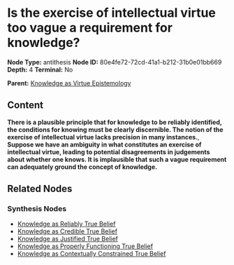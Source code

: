 # Is the exercise of intellectual virtue too vague a requirement for knowledge?

**Node Type:** antithesis
**Node ID:** 80e4fe72-72cd-41a1-b212-31b0e01bb669
**Depth:** 4
**Terminal:** No

**Parent:** [Knowledge as Virtue Epistemology](knowledge-as-virtue-epistemology-synthesis-0b225ed2-8f15-434b-b14d-d4a25dddfa64.md)

## Content

**There is a plausible principle that for knowledge to be reliably identified, the conditions for knowing must be clearly discernible. The notion of the exercise of intellectual virtue lacks precision in many instances.**, **Suppose we have an ambiguity in what constitutes an exercise of intellectual virtue, leading to potential disagreements in judgements about whether one knows. It is implausible that such a vague requirement can adequately ground the concept of knowledge.**

## Related Nodes

### Synthesis Nodes

- [Knowledge as Reliably True Belief](knowledge-as-reliably-true-belief-synthesis-f3e99adf-90bc-427e-ab55-cdc736910a19.md)
- [Knowledge as Credible True Belief](knowledge-as-credible-true-belief-synthesis-67df8d2d-063a-4357-9421-56376d4c2461.md)
- [Knowledge as Justified True Belief](knowledge-as-justified-true-belief-synthesis-6f8ca764-009a-41da-83c8-9a30743f4e8d.md)
- [Knowledge as Properly Functioning True Belief](knowledge-as-properly-functioning-true-belief-synthesis-cf7fdd33-8f1b-4dca-91af-e301beb12cb3.md)
- [Knowledge as Contextually Constrained True Belief](knowledge-as-contextually-constrained-true-belief-synthesis-2568a4e3-eb88-4a18-852e-d86deb891fa7.md)
